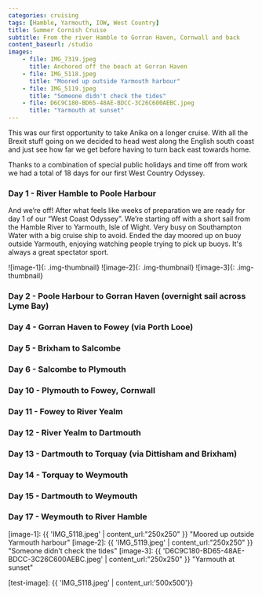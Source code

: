 ```yaml
---
categories: cruising
tags: [Hamble, Yarmouth, IOW, West Country]
title: Summer Cornish Cruise
subtitle: From the river Hamble to Gorran Haven, Cornwall and back
content_baseurl: /studio
images:
    - file: IMG_7319.jpeg
      title: Anchored off the beach at Gorran Haven
    - file: IMG_5118.jpeg
      title: "Moored up outside Yarmouth harbour"
    - file: IMG_5119.jpeg
      title: "Someone didn't check the tides"
    - file: D6C9C180-BD65-48AE-BDCC-3C26C600AEBC.jpeg
      title: "Yarmouth at sunset"
---
```

This was our first opportunity to take Anika on a longer cruise. With all the Brexit stuff going on we decided to head west along the English south coast and just see how far we get before having to turn back east towards home. 

Thanks to a combination of special public holidays and time off from work we had a total of 18 days for our first West Country Odyssey.

### Day 1 - River Hamble to Poole Harbour
And we’re off! After what feels like weeks of preparation we are ready for day 1 of our “West Coast Odyssey”. 
We’re starting off with a short sail from the Hamble River to Yarmouth, Isle of Wight. Very busy on Southampton Water with a big cruise ship to avoid. Ended the day moored up on buoy outside Yarmouth, enjoying watching people trying to pick up buoys. It's always a great spectator sport.

![image-1]{: .img-thumbnail} ![image-2]{: .img-thumbnail} ![image-3]{: .img-thumbnail}

### Day 2 - Poole Harbour to Gorran Haven (overnight sail across Lyme Bay)

### Day 4 - Gorran Haven to Fowey (via Porth Looe)
### Day 5 - Brixham to Salcombe
### Day 6 - Salcombe to Plymouth
### Day 10 - Plymouth to Fowey, Cornwall
### Day 11 - Fowey to River Yealm
### Day 12 - River Yealm to Dartmouth
### Day 13 - Dartmouth to Torquay (via Dittisham and Brixham)
### Day 14 - Torquay to Weymouth
### Day 15 - Dartmouth to Weymouth
### Day 17 - Weymouth to River Hamble


[image-1]: {{ 'IMG_5118.jpeg' | content_url:"250x250" }} "Moored up outside Yarmouth harbour"
[image-2]: {{ 'IMG_5119.jpeg' | content_url:"250x250" }} "Someone didn't check the tides"
[image-3]: {{ 'D6C9C180-BD65-48AE-BDCC-3C26C600AEBC.jpeg' | content_url:"250x250" }} "Yarmouth at sunset"

[test-image]: {{ 'IMG_5118.jpeg' | content_url:'500x500'}}
